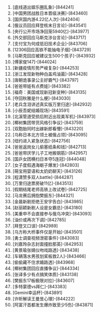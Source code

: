 
1. [底线道出娱乐圈乱象]-[844241]
1. [中国男团战胜日本晋级决赛]-[843460]
1. [国庆国内游4.22亿人次]-[842404]
1. [俄议员回应拜登核末日言论]-[843541]
1. [央行公开市场净回笼5940亿]-[843977]
1. [外交部回应马斯克涉台言论]-[843717]
1. [支付宝为何成低旧技术企业]-[843706]
1. [12306回应高铁不能抽电子烟]-[843729]
1. [马斯克回应被建议生500个孩子]-[843932]
1. [傅家俊147]-[844024]
1. [新疆疫情形势严峻复杂]-[844253]
1. [浙江发现新物种白盖鸡油菌]-[843428]
1. [唐朝诡事录公主好霸气]-[843797]
1. [爸爸带娃有点费娃]-[843382]
1. [福奇：美国或现新冠新变种]-[843135]
1. [夺回秋雅是什么梗]-[843030]
1. [老兵含泪讲述真实版万里归途]-[842932]
1. [小辰吾妮结婚现场]-[843591]
1. [北溪管道受损后附近出现美军机]-[843973]
1. [椰树集团带货风格引争议]-[843759]
1. [双胞胎同时出嫁新郎看懵]-[843220]
1. [乌称日本北方领土被俄占领]-[843095]
1. [纽约进入紧急状态]-[842756]
1. [爸爸返岗女儿偷塞纸条和钱]-[842713]
1. [爸爸带厌学儿子工地搬钢筋]-[842957]
1. [国乒女团横扫日本夺5连冠]-[844048]
1. [女子度假遇海蛎子爆发]-[842803]
1. [萌宝用婴语和太奶奶聊天]-[843126]
1. [程潇赞多双人battle]-[844287]
1. [万里归途票房破11亿]-[843513]
1. [假期结尾老师高铁上改试卷]-[842725]
1. [马龙赛后拥抱樊振东]-[844321]
1. [金晨新剧拒绝王安宇告白]-[843985]
1. [赵丽颖新剧人设是女霸总]-[843180]
1. [美重申不会直接参与俄乌冲突]-[843093]
1. [油价或再次下调]-[842785]
1. [拜登又口误]-[842989]
1. [乌方称大桥事件仅是开始]-[843501]
1. [勇士调查视频泄密事件]-[843083]
1. [刘嘉玲杂志封面撞脸那英]-[842953]
1. [黄景瑜张婧仪吻戏路透]-[843438]
1. [车辆落水男孩划桨板救2人]-[843466]
1. [偷偷藏不住求婚路透]-[843968]
1. [椰树集团回应直播争议]-[844334]
1. [张译多少有点搞笑体质]-[843138]
1. [樊振东17板极限对拉]-[843607]
1. [多特蒙德vs拜仁]-[843383]
1. [Gemini幸运杯]-[843891]
1. [许昕解读王曼昱心理]-[844222]
1. [阿富汗首都发生爆炸致至少5伤]-[843871]